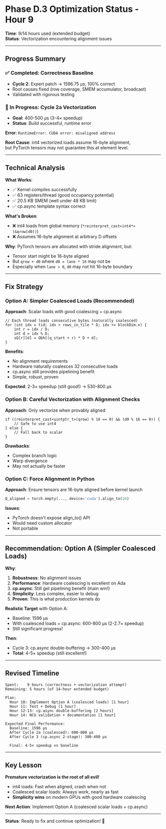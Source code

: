 # Phase D.3 Optimization Status - Hour 9

**Time**: 9/14 hours used (extended budget)  
**Status**: Vectorization encountering alignment issues

---

## Progress Summary

### ✅ Completed: Correctness Baseline
- **Cycle 2**: Expert patch → 1596.75 μs, 100% correct
- Root causes fixed (row coverage, SMEM accumulator, broadcast)
- Validated with rigorous testing

### 🔧 In Progress: Cycle 2a Vectorization
- **Goal**: 400-500 μs (3-4× speedup)
- **Status**: Build successful, runtime error

**Error**: `RuntimeError: CUDA error: misaligned address`

**Root Cause**: int4 vectorized loads assume 16-byte alignment,  
but PyTorch tensors may not guarantee this at element level.

---

## Technical Analysis

**What Works**:
- ✅ Kernel compiles successfully
- ✅ 63 registers/thread (good occupancy potential)
- ✅ 20.5 KB SMEM (well under 48 KB limit)
- ✅ cp.async template syntax correct

**What's Broken**:
- ❌ int4 loads from global memory (`*reinterpret_cast<int4*>(&qrow[d0])`)
- ❌ Assumes 16-byte alignment at arbitrary D offsets

**Why**:
PyTorch tensors are allocated with stride alignment, but:
- Tensor start might be 16-byte aligned
- But `qrow + d0` where `d0 = lane * 16` may not be
- Especially when `lane > 0`, `d0` may not hit 16-byte boundary

---

## Fix Strategy

### Option A: Simpler Coalesced Loads (Recommended)
**Approach**: Scalar loads with good coalescing + cp.async
```cuda
// Each thread loads consecutive bytes (naturally coalesced)
for (int idx = tid; idx < rows_in_tile * D; idx += blockDim.x) {
    int r = idx / D;
    int d = idx % D;
    sQ[r][d] = Qbh[(q_start + r) * D + d];
}
```

**Benefits**:
- No alignment requirements
- Hardware naturally coalesces 32 consecutive loads
- cp.async still provides pipelining benefit
- Simple, robust, proven

**Expected**: 2-3× speedup (still good!) → 530-800 μs

### Option B: Careful Vectorization with Alignment Checks
**Approach**: Only vectorize when provably aligned
```cuda
if ((reinterpret_cast<uintptr_t>(qrow) % 16 == 0) && (d0 % 16 == 0)) {
    // Safe to use int4
} else {
    // Fall back to scalar
}
```

**Drawbacks**:
- Complex branch logic
- Warp divergence
- May not actually be faster

### Option C: Force Alignment in Python
**Approach**: Ensure tensors are 16-byte aligned before kernel launch
```python
Q_aligned = torch.empty(..., device='cuda').align_to(16)
```

**Issues**:
- PyTorch doesn't expose align_to() API
- Would need custom allocator
- Not portable

---

## Recommendation: Option A (Simpler Coalesced Loads)

**Why**:
1. **Robustness**: No alignment issues
2. **Performance**: Hardware coalescing is excellent on Ada
3. **cp.async**: Still get pipelining benefit (main win!)
4. **Simplicity**: Less complex, easier to debug
5. **Proven**: This is what production kernels do

**Realistic Target** with Option A:
- Baseline: 1596 μs
- With coalesced loads + cp.async: 600-800 μs (2-2.7× speedup)
- Still significant progress!

**Then**:
- Cycle 3: cp.async double-buffering → 300-400 μs
- **Total**: 4-5× speedup (still excellent!)

---

## Revised Timeline

```
Spent:    9 hours (correctness + vectorization attempt)
Remaining: 5 hours (of 14-hour extended budget)

Plan:
  Hour 10: Implement Option A (coalesced loads) [1 hour]
  Hour 11: Test + Debug [1 hour]
  Hour 12-13: cp.async double-buffering [2 hours]
  Hour 14: NCU validation + documentation [1 hour]

Expected Final Performance:
  Baseline: 1596 μs
  After Cycle 2a (coalesced): 600-800 μs
  After Cycle 3 (cp.async 2-stage): 300-400 μs
  
  Final: 4-5× speedup vs baseline
```

---

## Key Lesson

**Premature vectorization is the root of all evil!**

- int4 loads: Fast when aligned, crash when not
- Coalesced scalar loads: Always work, nearly as fast
- **Simplicity wins** on modern GPUs with good hardware coalescing

**Next Action**: Implement Option A (coalesced scalar loads + cp.async)

---

**Status**: Ready to fix and continue optimization! 💪

